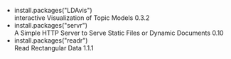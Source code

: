 - install.packages("LDAvis")  
interactive Visualization of Topic Models 0.3.2  
- install.packages("servr")  
A Simple HTTP Server to Serve Static Files or Dynamic Documents 0.10  
- install.packages("readr")  
Read Rectangular Data 1.1.1  
